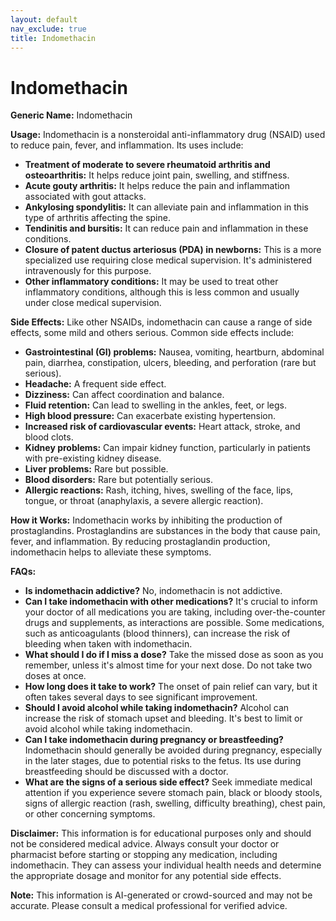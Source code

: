 ```yaml
---
layout: default
nav_exclude: true
title: Indomethacin
---
```


# Indomethacin

**Generic Name:** Indomethacin

**Usage:** Indomethacin is a nonsteroidal anti-inflammatory drug (NSAID) used to reduce pain, fever, and inflammation.  Its uses include:

* **Treatment of moderate to severe rheumatoid arthritis and osteoarthritis:**  It helps reduce joint pain, swelling, and stiffness.
* **Acute gouty arthritis:** It helps reduce the pain and inflammation associated with gout attacks.
* **Ankylosing spondylitis:**  It can alleviate pain and inflammation in this type of arthritis affecting the spine.
* **Tendinitis and bursitis:** It can reduce pain and inflammation in these conditions.
* **Closure of patent ductus arteriosus (PDA) in newborns:**  This is a more specialized use requiring close medical supervision.  It's administered intravenously for this purpose.
* **Other inflammatory conditions:**  It may be used to treat other inflammatory conditions, although this is less common and usually under close medical supervision.


**Side Effects:**  Like other NSAIDs, indomethacin can cause a range of side effects, some mild and others serious. Common side effects include:

* **Gastrointestinal (GI) problems:**  Nausea, vomiting, heartburn, abdominal pain, diarrhea, constipation, ulcers, bleeding, and perforation (rare but serious).
* **Headache:** A frequent side effect.
* **Dizziness:** Can affect coordination and balance.
* **Fluid retention:**  Can lead to swelling in the ankles, feet, or legs.
* **High blood pressure:**  Can exacerbate existing hypertension.
* **Increased risk of cardiovascular events:** Heart attack, stroke, and blood clots.
* **Kidney problems:**  Can impair kidney function, particularly in patients with pre-existing kidney disease.
* **Liver problems:**  Rare but possible.
* **Blood disorders:**  Rare but potentially serious.
* **Allergic reactions:**  Rash, itching, hives, swelling of the face, lips, tongue, or throat (anaphylaxis, a severe allergic reaction).


**How it Works:** Indomethacin works by inhibiting the production of prostaglandins.  Prostaglandins are substances in the body that cause pain, fever, and inflammation. By reducing prostaglandin production, indomethacin helps to alleviate these symptoms.


**FAQs:**

* **Is indomethacin addictive?** No, indomethacin is not addictive.
* **Can I take indomethacin with other medications?**  It's crucial to inform your doctor of all medications you are taking, including over-the-counter drugs and supplements, as interactions are possible.  Some medications, such as anticoagulants (blood thinners), can increase the risk of bleeding when taken with indomethacin.
* **What should I do if I miss a dose?** Take the missed dose as soon as you remember, unless it's almost time for your next dose.  Do not take two doses at once.
* **How long does it take to work?** The onset of pain relief can vary, but it often takes several days to see significant improvement.
* **Should I avoid alcohol while taking indomethacin?**  Alcohol can increase the risk of stomach upset and bleeding.  It's best to limit or avoid alcohol while taking indomethacin.
* **Can I take indomethacin during pregnancy or breastfeeding?** Indomethacin should generally be avoided during pregnancy, especially in the later stages, due to potential risks to the fetus.  Its use during breastfeeding should be discussed with a doctor.
* **What are the signs of a serious side effect?**  Seek immediate medical attention if you experience severe stomach pain, black or bloody stools, signs of allergic reaction (rash, swelling, difficulty breathing), chest pain, or other concerning symptoms.

**Disclaimer:** This information is for educational purposes only and should not be considered medical advice.  Always consult your doctor or pharmacist before starting or stopping any medication, including indomethacin.  They can assess your individual health needs and determine the appropriate dosage and monitor for any potential side effects.


**Note:** This information is AI-generated or crowd-sourced and may not be accurate. Please consult a medical professional for verified advice.